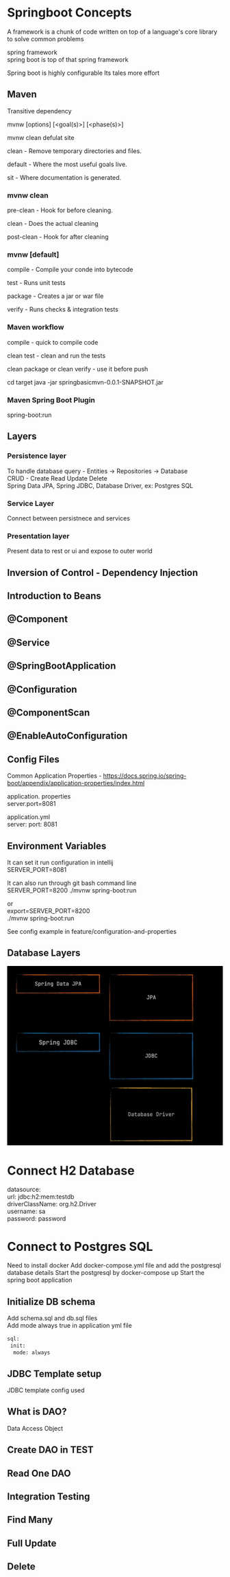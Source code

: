 # Springboot Concepts


A framework is a chunk of code written on top of a language's core library to solve common problems  

spring framework  
spring boot is top of that spring framework

Spring boot is highly configurable
Its tales more effort

## Maven
Transitive dependency

mvnw [options] [<goal(s)>] [<phase(s)>]

mvnw clean defulat site

clean - Remove temporary directories and files.

default - Where the most useful goals live.

sit - Where documentation is generated.

### mvnw clean
pre-clean - Hook for before cleaning.

clean - Does the actual cleaning

post-clean - Hook for after cleaning

### mvnw [default]
compile - Compile your conde into bytecode

test - Runs unit tests

package - Creates a jar or war file

verify - Runs checks & integration tests


### Maven workflow
compile - quick to compile code

clean test - clean and run the tests

clean package or clean verify - use it before push

cd target
java -jar springbasicmvn-0.0.1-SNAPSHOT.jar

### Maven Spring Boot Plugin
spring-boot:run


## Layers
### Persistence layer
To  handle database query  - Entities -> Repositories -> Database  
CRUD  - Create Read Update Delete  
Spring Data JPA, Spring JDBC, Database Driver, ex: Postgres SQL

### Service Layer
Connect between persistnece and services
### Presentation layer
Present data to rest or ui and expose to outer world


## Inversion of Control - Dependency Injection
## Introduction to Beans
## @Component
## @Service
## @SpringBootApplication
## @Configuration
## @ComponentScan
## @EnableAutoConfiguration

## Config Files
Common Application Properties - https://docs.spring.io/spring-boot/appendix/application-properties/index.html

application. properties  
server.port=8081

application.yml  
server:
    port: 8081

## Environment Variables
It can set it run configuration in intellij  
SERVER_PORT=8081

It can also run through git bash command line  
SERVER_PORT=8200 ./mvnw spring-boot:run

or  
export=SERVER_PORT=8200  
./mvnw spring-boot:run

See config example in feature/configuration-and-properties

## Database Layers

 ![Database Layers](src/main/resources/images/img.png)

# Connect H2 Database
datasource:  
    url: jdbc:h2:mem:testdb  
    driverClassName: org.h2.Driver  
    username: sa  
    password: password  

# Connect to Postgres SQL
Need to install docker 
Add docker-compose.yml file and add the postgresql database details
Start the postgresql by docker-compose up
Start the spring boot application


## Initialize DB schema
Add schema.sql and db.sql files  
Add mode always true in application yml file  

```
sql:  
 init:  
  mode: always  
```

## JDBC Template setup
JDBC template config used

## What is DAO?
Data Access Object  
## Create DAO in TEST
## Read One DAO
## Integration Testing
## Find Many
## Full Update
## Delete